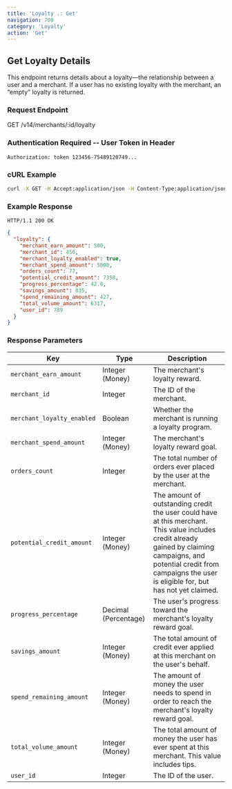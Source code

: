 ```yaml
---
title: 'Loyalty .: Get'
navigation: 700
category: 'Loyalty'
action: 'Get'
---
```


Get Loyalty Details
---

This endpoint returns details about a loyalty—the relationship between a user and a merchant. If a
user has no existing loyalty with the merchant, an “empty” loyalty is returned.

### Request Endpoint

<div class="http-request">
  <span class="http-verb">GET</span> /v14/merchants/:id/loyalty
</div>

### Authentication Required -- User Token in Header

```
Authorization: token 123456-75489120749...
```

### cURL Example

```bash
curl -X GET -H Accept:application/json -H Content-Type:application/json -H Authorization:"token 123456-75489120749..." https://api.thelevelup.com/v14/merchants/3225/loyalty
```

### Example Response

`HTTP/1.1 200 OK`

```json
{
  "loyalty": {
    "merchant_earn_amount": 500,
    "merchant_id": 456,
    "merchant_loyalty_enabled": true,
    "merchant_spend_amount": 5000,
    "orders_count": 77,
    "potential_credit_amount": 7350,
    "progress_percentage": 42.0,
    "savings_amount": 835,
    "spend_remaining_amount": 427,
    "total_volume_amount": 6317,
    "user_id": 789
  }
}
```

### Response Parameters

| Key                        | Type                 | Description                                                                                                                                                                                                                    |
|----------------------------|----------------------|--------------------------------------------------------------------------------------------------------------------------------------------------------------------------------------------------------------------------------|
| `merchant_earn_amount`     | Integer (Money)      | The merchant's loyalty reward.                                                                                                                                                                                                 |
| `merchant_id`              | Integer              | The ID of the merchant.                                                                                                                                                                                                        |
| `merchant_loyalty_enabled` | Boolean              | Whether the merchant is running a loyalty program.                                                                                                                                                                             |
| `merchant_spend_amount`    | Integer (Money)      | The merchant's loyalty reward goal.                                                                                                                                                                                            |
| `orders_count`             | Integer              | The total number of orders ever placed by the user at the merchant.                                                                                                                                                            |
| `potential_credit_amount`  | Integer (Money)      | The amount of outstanding credit the user could have at this merchant. This value includes credit already gained by claiming campaigns, and potential credit from campaigns the user is eligible for, but has not yet claimed. |
| `progress_percentage`      | Decimal (Percentage) | The user's progress toward the merchant's loyalty reward goal.                                                                                                                                                                 |
| `savings_amount`           | Integer (Money)      | The total amount of credit ever applied at this merchant on the user's behalf.                                                                                                                                                 |
| `spend_remaining_amount`   | Integer (Money)      | The amount of money the user needs to spend in order to reach the merchant's loyalty reward goal.                                                                                                                              |
| `total_volume_amount`      | Integer (Money)      | The total amount of money the user has ever spent at this merchant. This value includes tips.                                                                                                                                  |
| `user_id`                  | Integer              | The ID of the user.                                                                                                                                                                                                            |
